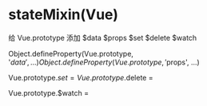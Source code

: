 # stateMixin(Vue)
给 Vue.prototype 添加 $data $props $set $delete $watch

Object.defineProperty(Vue.prototype, '$data', ...)
Object.defineProperty(Vue.prototype, '$props', ...)

Vue.prototype.$set = 
Vue.prototype.$delete = 

Vue.prototype.$watch = 

